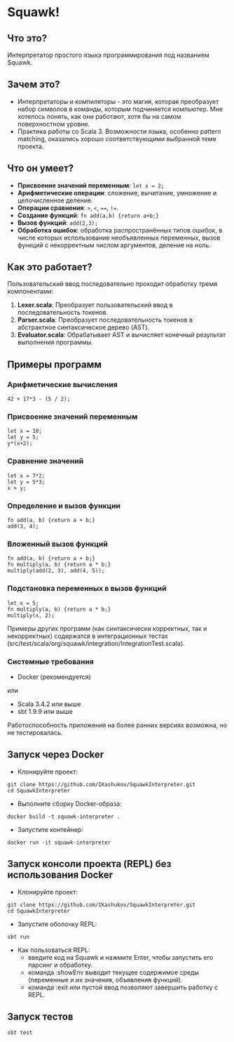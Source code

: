 # Squawk!

## Что это?

Интерпретатор простого языка программирования под названием Squawk.

## Зачем это?

- Интерпретаторы и компиляторы - это магия, которая преобразует набор символов в команды, которым подчиняется компьютер. Мне хотелось понять, как они работают, хотя бы на самом поверхностном уровне.
- Практика работы со Scala 3. Возможности языка, особенно pattern matching, оказались хорошо соответствующими выбранной теме проекта.

## Что он умеет?

- **Присвоение значений переменным**: `let x = 2;`
- **Арифметические операции**: сложение, вычитание, умножение и целочисленное деление.
- **Операции сравнения**: `>`, `<`, `==`, `!=`.
- **Создание функций**: `fn add(a,b) {return a+b;}`
- **Вызов функций**: `add(2,3);`
- **Обработка ошибок**: обработка распространённых типов ошибок, в числе которых использование необъявленных переменных, вызов функций с некорректным числом аргументов, деление на ноль.

## Как это работает?

Пользовательский ввод последовательно проходит обработку тремя компонентами: 
1. **Lexer.scala**: Преобразует пользовательский ввод в последовательность токенов.
2. **Parser.scala**: Преобразует последовательность токенов в абстрактное синтаксическое дерево (AST).
3. **Evaluator.scala**: Обрабатывает AST и вычисляет конечный результат выполнения программы.

## Примеры программ

### Арифметические вычисления

```squawk
42 + 17*3 - (5 / 2);
```

### Присвоение значений переменным

```squawk
let x = 10;
let y = 5;
y*(x+2);
```

### Сравнение значений
```squawk
let x = 7*2;
let y = 5*3;
x > y;
```

### Определение и вызов функции

```squawk
fn add(a, b) {return a + b;}
add(3, 4);
```

### Вложенный вызов функций

```squawk
fn add(a, b) {return a + b;}
fn multiply(a, b) {return a * b;}
multiply(add(2, 3), add(4, 5));
```

### Подстановка переменных в вызов функций

```squawk
let x = 5;
fn multiply(a, b) {return a * b;}
multiply(x, 2);
```
Примеры других программ (как синтаксически корректных, так и некорректных) содержатся в интеграционных тестах (src/test/scala/org/squawk/integration/IntegrationTest.scala).

### Системные требования
- Docker (рекомендуется)

или

- Scala 3.4.2 или выше
- sbt 1.9.9 или выше

Работоспособность приложения на более ранних версиях возможна, но не тестировалась.

## Запуск через Docker

- Клонируйте проект:
```shell
git clone https://github.com/IKashukov/SquawkInterpreter.git
cd SquawkInterpreter
```
- Выполните сборку Docker-образа:
```shell
docker build -t squawk-interpreter .
```
- Запустите контейнер:
```shell
docker run -it squawk-interpreter
```

## Запуск консоли проекта (REPL) без использования Docker

- Клонируйте проект:
```shell
git clone https://github.com/IKashukov/SquawkInterpreter.git
cd SquawkInterpreter
```
- Запустите оболочку REPL:
```shell
sbt run
```
- Как пользоваться REPL:
    - введите код на Squawk и нажмите Enter, чтобы запустить его парсинг и обработку.
    - команда :showEnv выводит текущее содержимое среды (переменные и их значения, объявления функций).
    - команда :exit или пустой ввод позволяют завершить работку с REPL.

## Запуск тестов

```shell
sbt test
```